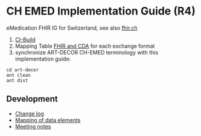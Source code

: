 # CH EMED Implementation Guide (R4) 
eMedication FHIR IG for Switzerland, see also [fhir.ch](https://fhir.ch)

1. [CI-Build](http://build.fhir.org/ig/ehealthsuisse/ch-emed/index.html) 
2. Mapping Table [FHIR and CDA](https://docs.google.com/spreadsheets/d/1Ui3NGFE2I8yiOlHELk-B0Pke2l9-Jbe5BTeYOnS8-uE/edit#gid=1859696266) for each exchange format
3. synchronize ART-DECOR CH-EMED terminology with this implementation guide:

```
cd art-decor
ant clean
ant dist
```

## Development

* [Change log](https://github.com/ehealthsuisse/ch-emed/blob/master/changelog.md)
* [Mapping of data elements](https://docs.google.com/spreadsheets/d/1Ui3NGFE2I8yiOlHELk-B0Pke2l9-Jbe5BTeYOnS8-uE/edit?usp=sharing)
* [Meeting notes](https://docs.google.com/document/d/1OlCn8qZHIPZG-P_PmL7t2kNPYJwOVImy6v62PXzANys/edit?usp=sharing)